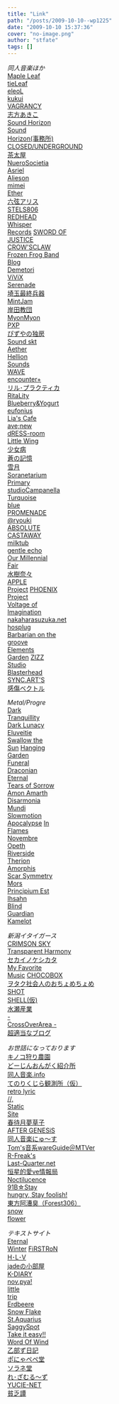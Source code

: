 ```yaml
---
title: "Link"
path: "/posts/2009-10-10--wp1225"
date: "2009-10-10 15:37:36"
cover: "no-image.png"
author: "stfate"
tags: []
---
```


<style type="text/css">
<!--
p {white-space: pre-wrap};
-->
</style>

<em>同人音楽ほか</em>
<a href="http://shimotsukin.com/" target="_blank">Maple Leaf</a>
<a href="http://tieleaf.net/" target="_blank">tieLeaf</a>
<a href="http://eleol.net/" target="_blank">eleoL</a>
<a href="http://kukui.cc/" target="_blank">kukui</a>
<a href="http://www.vagrancy.jp/" target="_blank">VAGRANCY</a>
<a href="http://shikata-akiko.com/" target="_blank">志方あきこ</a>
<a href="http://sound-horizon.net/" target="_blank">Sound Horizon</a>
<a href="http://www.soundhorizon.com/" target="_blank">Sound Horizon(事務所)</a>
<a href="http://www.rekka.jp/" target="_blank">CLOSED/UNDERGROUND</a>
<a href="http://chata.moo.jp/" target="_blank">茶太屋</a>
<a href="http://nuerosocietia.com/" target="_blank">NueroSocietia</a>
<a href="http://www.asriel.jp/m/" target="_blank">Asriel</a>
<a href="http://www.alieson.net/" target="_blank">Alieson</a>
<a href="http://hzwaltz.com/" target="_blank">mimei</a>
<a href="http://www.ether-music.com/" target="_blank">Ether</a>
<a href="http://www.rokugen.net/" target="_blank">六弦アリス</a>
<a href="http://www.stels806.com/" target="_blank">STELS806</a>
<a href="http://red-head.jp/" target="_blank">REDHEAD</a>
<a href="http://www11.plala.or.jp/whispers/" target="_blank">Whisper Records</a>
<a href="http://www.soj.razor.jp/" target="_blank">SWORD OF JUSTICE</a>
<a href="http://www.crowsclaw.info/" target="_blank">CROW'SCLAW</a>
<a href="http://live.crowsclaw.info/" target="_blank">Frozen Frog Band Blog</a>
<a href="http://www.kawachi.zaq.ne.jp/demetori/" target="_blank">Demetori</a>
<a href="http://www.vivix.info/" target="_blank">ViViX</a>
<a href="http://www.vivix.info/serenade/" target="_blank">Serenade</a>
<a href="http://www.ssh.ne.jp/" target="_blank">埼玉最終兵器</a>
<a href="http://www.mintjam.net/" target="_blank">MintJam</a>
<a href="http://k-kyoudan.s61.xrea.com/" target="_blank">岸田教団</a>
<a href="http://www.myonmyon.com/" target="_blank">MyonMyon</a>
<a href="http://members2.jcom.home.ne.jp/pxp/" target="_blank">PXP</a>
<a href="http://www.pizuya.com/" target="_blank">ぴずやの独房</a>
<a href="http://tuutenn.s66.xrea.com/" target="_blank">Sound skt</a>
<a href="http://www.lkjp.net/" target="_blank">Aether</a>
<a href="http://www.hellionsounds.com/" target="_blank">Hellion Sounds</a>
<a href="http://www.circle-wave.net/" target="_blank">WAVE</a>
<a href="http://encounter-p.net/" target="_blank">encounter+</a>
<a href="http://iztk.boo.jp/" target="_blank">リル･プラクティカ</a>
<a href="http://ritarita.jp/" target="_blank">RitaLity</a>
<a href="http://blueberry-yogurt.com/" target="_blank">Blueberry&Yogurt</a>
<a href="http://eufonius.net/" target="_blank">eufonius</a>
<a href="http://www.lias-cafe.com/" target="_blank">Lia's Cafe</a>
<a href="http://www.avenew.jp/" target="_blank">ave;new</a>
<a href="http://akadress.com/" target="_blank">dRESS-room</a>
<a href="http://www.littlewing.ne.jp/" target="_blank">Little Wing</a>
<a href="http://www.girldisease.com/" target="_blank">少女病</a>
<a href="http://aonokioku.sakura.ne.jp/" target="_blank">蒼の記憶</a>
<a href="http://aonokioku.sakura.ne.jp/setsugetsu/" target="_blank">雪月</a>
<a href="http://soranetarium.com/" target="_blank">Soranetarium</a>
<a href="http://primary-yuiko.com/" target="_blank">Primary</a>
<a href="http://www.studio-campanella.com/" target="_blank">studioCampanella</a>
<a href="http://shihoblog.staravid.com/" target="_blank">Turquoise blue</a>
<a href="http://park17.wakwak.com/~one/promenade/" target="_blank">PROMENADE</a>
<a href="http://ryouki.net/" target="_blank">@ryouki</a>
<a href="http://shule-aroon.sakura.ne.jp/" target="_blank">ABSOLUTE CASTAWAY</a>
<a href="http://www.milktub.com/" target="_blank">milktub</a>
<a href="http://www.gentleecho.net/" target="_blank">gentle echo</a>
<a href="http://www.procyon-studio.com/" target="_blank">Our Millennial Fair</a>
<a href="http://www.mizukinana.jp/" target="_blank">水樹奈々</a>
<a href="http://www.kirie.net/~appleproject/" target="_blank">APPLE Project</a>
<a href="http://www.p-pr.info/" target="_blank">PHOENIX Project</a>
<a href="http://www.voltagenation.com/" target="_blank">Voltage of Imagination</a>
<a href="http://www.nakaharasuzuka.net/" target="_blank">nakaharasuzuka.net</a>
<a href="http://hosplug.com/" target="_blank">hosplug</a>
<a href="http://www.wadai.jp/bog/" target="_blank">Barbarian on the groove</a>
<a href="http://elements-garden.com/" target="_blank">Elements Garden</a>
<a href="http://www.zizz-studio.com/" target="_blank">ZIZZ Studio</a>
<a href="http://www.blasterhead.com/" target="_blank">Blasterhead</a>
<a href="http://www002.upp.so-net.ne.jp/hiroki-i/" target="_blank">SYNC.ART'S</a>
<a href="http://www.lindwurm.info/sv/" target="_blank">感傷ベクトル</a>

<em>Metal/Progre</em>
<a href="http://www.darktranquillity.com/" target="_blank">Dark Tranquillity</a>
<a href="http://www.darklunacy.com/" target="_blank">Dark Lunacy</a>
<a href="http://www.eluveitie.ch/" target="_blank">Eluveitie</a>
<a href="http://www.swallowthesun.net/2007/" target="_blank">Swallow the Sun</a>
<a href="http://www.hanging-garden.net/" target="_blank">Hanging Garden</a>
<a href="http://www.funeralband.no/main.php" target="_blank">Funeral</a>
<a href="http://www.draconian.se/" target="_blank">Draconian</a>
<a href="http://eternaltears.info/cms/index.php" target="_blank">Eternal Tears of Sorrow</a>
<a href="http://www.amonamarth.com/" target="_blank">Amon Amarth</a>
<a href="http://www.disarmoniamundi.com/" target="_blank">Disarmonia Mundi</a>
<a href="http://www.slowmotionapocalypse.com/en/default.asp" target="_blank">Slowmotion Apocalypse</a>
<a href="http://www.inflames.com/" target="_blank">In Flames</a>
<a href="http://www.novembre.co.uk/" target="_blank">Novembre</a>
<a href="http://www.opeth.com/" target="_blank">Opeth</a>
<a href="http://www.riverside.art.pl/" target="_blank">Riverside</a>
<a href="http://japan.megatherion.com/index.html" target="_blank">Therion</a>
<a href="http://www.amorphis.net/" target="_blank">Amorphis</a>
<a href="http://www.scarsymmetry.com/" target="_blank">Scar Symmetry</a>
<a href="http://www.morsprincipiumest.com/" target="_blank">Mors Principium Est</a>
<a href="http://www.ihsahn.com/" target="_blank">Ihsahn</a>
<a href="http://www.blind-guardian.com/" target="_blank">Blind Guardian</a>
<a href="http://www.kamelot.com/" target="_blank">Kamelot</a>

<em>新潟イタイガース</em>
<a href="http://www.crimson.be/" target="_blank">CRIMSON SKY</a>
<a href="http://www.b-tide.net/" target="_blank">Transparent Harmony</a>
<a href="http://b-tide.seesaa.net/" target="_blank">セカイノケシカタ</a>
<a href="http://mfmusic.s58.xrea.com/" target="_blank">My Favorite Music</a>
<a href="http://www.chocobox.jp/" target="_blank">CHOCOBOX</a>
<a href="http://ameblo.jp/ric3/" target="_blank">ヲタク社会人のおちょめちょめ</a>
<a href="http://f45.aaa.livedoor.jp/~dread/" target="_blank">SHOT SHELL(仮)</a>
<a href="http://www.minalabo.net/" target="_blank">水瀬産業</a>
<a href="http://blog.livedoor.jp/rade_jam12/" target="_blank">- CrossOverArea -</a>
<a href="http://cho-tekitou.blogspot.com/" target="_blank">超適当なブログ</a>

<em>お世話になっております</em>
<a href="http://moge.cute.bz/" target="_blank">キノコ狩り農園</a>
<a href="http://blog.goo.ne.jp/mokichi-8020" target="_blank">どーじんおんがく紹介所</a>
<a href="http://www.dojin-music.info/" target="_blank">同人音楽.info</a>
<a href="http://fragrantolive.tumblr.com/" target="_blank">てのりくじら観測所（仮）</a>
<a href="http://rl36481.blog.shinobi.jp/" target="_blank">retro lyric //,</a>
<a href="http://static-site.sakura.ne.jp/" target="_blank">Static Site</a>
<a href="http://tokihari.whitesnow.jp/" target="_blank">春待月夢草子</a>
<a href="http://genesis.fc2web.com/" target="_blank">AFTER GENESiS</a>
<a href="http://www.ahoge.com/" target="_blank">同人音楽にゅ～す</a>
<a href="http://tomemonews.sakura.ne.jp/mt/" target="_blank">Tom's音系wareGuide＠MTVer</a>
<a href="http://www.r-freak.net/" target="_blank">R-Freak's</a>
<a href="http://last-quarter.net/" target="_blank">Last-Quarter.net</a>
<a href="http://www12.ocn.ne.jp/~wende666/" target="_blank">恒星的愛ve情報局</a>
<a href="http://www.noctilucence.cc/" target="_blank">Noctilucence</a>
<a href="http://bakuretsusan.blog77.fc2.com/" target="_blank">91B☆Stay hungry, Stay foolish!</a>
<a href="http://tohoguitar.blog51.fc2.com/" target="_blank">東方阿漕臭（Forest306）</a>
<a href="http://snowyflower.seesaa.net/" target="_blank">snow flower</a>

<em>テキストサイト</em>
<a href="http://eternalwinter.blog45.fc2.com/" target="_blank">Eternal Winter</a>
<a href="http://firstron.jp/" target="_blank">FiRSTRoN</a>
<a href="http://tsukiusa.s69.xrea.com/" target="_blank">H･L･V</a>
<a href="http://www.h5.dion.ne.jp/~jade/" target="_blank">jadeの小部屋</a>
<a href="http://k29diary.blog29.fc2.com/" target="_blank">K-DIARY</a>
<a href="http://nov.pya.jp/" target="_blank">nov.pya!</a>
<a href="http://www.eonet.ne.jp/~little-trip/" target="_blank">little trip</a>
<a href="http://blog68.fc2.com/mebiuswind/" target="_blank">Erdbeere</a>
<a href="http://www.snow-flake.jp/" target="_blank">Snow Flake</a>
<a href="http://www13.ocn.ne.jp/~miz/" target="_blank">St.Aquarius</a>
<a href="http://so-nanoka.com/" target="_blank">SaggySpot</a>
<a href="http://take-it-easy.net/" target="_blank">Take it easy!!</a>
<a href="http://wordofwind.jugem.jp/" target="_blank">Word Of Wind</a>
<a href="http://pengin.jugem.cc/" target="_blank">乙部ず日記</a>
<a href="http://ponyapepe.sakura.ne.jp/" target="_blank">ポにゃペぺ堂</a>
<a href="http://www7.plala.or.jp/akibeya/home.html" target="_blank">ソラネ堂</a>
<a href="http://les-amoureuses.net/" target="_blank">れ･ざむる～ず</a>
<a href="http://lily17uc.exblog.jp/" target="_blank">YUCIE-NET</a>
<a href="http://binboutan.blog.shinobi.jp/" target="_blank">貧乏譚</a>
